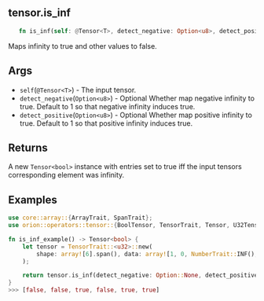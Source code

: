 ## tensor.is_inf

```rust
   fn is_inf(self: @Tensor<T>, detect_negative: Option<u8>, detect_positive: Option<u8>) -> Tensor<bool>;
```

Maps infinity to true and other values to false.

## Args

* `self`(`@Tensor<T>`) - The input tensor.
* `detect_negative`(`Option<u8>`) - Optional Whether map negative infinity to true. Default to 1 so that negative infinity induces true.
* `detect_positive`(`Option<u8>`) - Optional Whether map positive infinity to true. Default to 1 so that positive infinity induces true.


## Returns

A new `Tensor<bool>` instance with entries set to true iff the input tensors corresponding element was infinity.

## Examples

```rust
use core::array::{ArrayTrait, SpanTrait};    
use orion::operators::tensor::{BoolTensor, TensorTrait, Tensor, U32Tensor};

fn is_inf_example() -> Tensor<bool> {
    let tensor = TensorTrait::<u32>::new(
        shape: array![6].span(), data: array![1, 0, NumberTrait::INF(), 8, NumberTrait::INF(), NumberTrait::INF()].span(),
    );

    return tensor.is_inf(detect_negative: Option::None, detect_positive: Option::None);
}
>>> [false, false, true, false, true, true]
```
